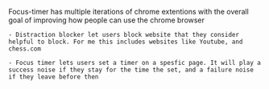Focus-timer has multiple iterations of chrome extentions with the overall goal of improving how people can use the chrome browser

    - Distraction blocker let users block website that they consider helpful to block. For me this includes websites like Youtube, and chess.com

    - Focus timer lets users set a timer on a spesfic page. It will play a success noise if they stay for the time the set, and a failure noise if they leave before then
